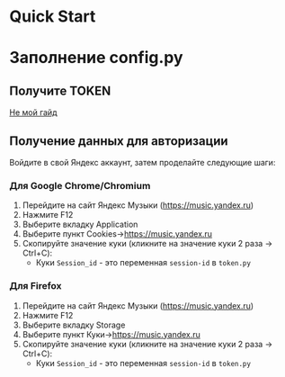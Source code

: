 # Quick Start



# Заполнение config.py

## Получите TOKEN
[Не мой гайд](https://www.writebots.com/discord-bot-token/)

## Получение данных для авторизации
Войдите в свой Яндекс аккаунт, затем проделайте следующие шаги:


### Для Google Chrome/Chromium
1. Перейдите на сайт Яндекс Музыки (https://music.yandex.ru) 
2. Нажмите F12
3. Выберите вкладку Application
4. Выберите пункт Cookies->https://music.yandex.ru
5. Скопируйте значение куки (кликните на значение куки 2 раза -> Ctrl+C):
    - Куки `Session_id` - это переменная `session-id` в `token.py`


### Для Firefox
1. Перейдите на сайт Яндекс Музыки (https://music.yandex.ru) 
2. Нажмите F12
3. Выберите вкладку Storage
4. Выберите пункт Куки->https://music.yandex.ru
5. Скопируйте значение куки (кликните на значение куки 2 раза -> Ctrl+C):
    - Куки `Session_id` - это переменная `session-id` в `token.py`


# 
